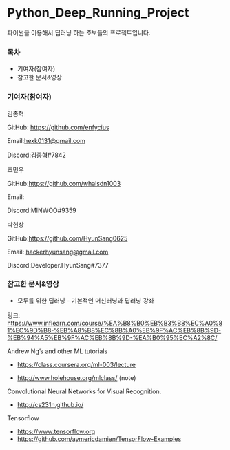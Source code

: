 # Python_Deep_Running_Project
파이썬을 이용해서 딥러닝 하는 초보들의 프로젝트입니다.

### 목차
- 기여자(참여자)
- 참고한 문서&영상

### 기여자(참여자)

김종혁

GitHub: https://github.com/enfycius

Email:hexk0131@gmail.com

Discord:김종혁#7842

조민우

GitHub:https://github.com/whalsdn1003

Email:

Discord:MINWOO#9359

박현상

GitHub:https://github.com/HyunSang0625

Email: hackerhyunsang@gmail.com

Discord:Developer.HyunSang#7377

### 참고한 문서&영상
- 모두를 위한 딥러닝 - 기본적인 머신러닝과 딥러닝 강좌

링크: https://www.inflearn.com/course/%EA%B8%B0%EB%B3%B8%EC%A0%81%EC%9D%B8-%EB%A8%B8%EC%8B%A0%EB%9F%AC%EB%8B%9D-%EB%94%A5%EB%9F%AC%EB%8B%9D-%EA%B0%95%EC%A2%8C/

Andrew Ng’s and other ML tutorials

- https://class.coursera.org/ml-003/lecture

- http://www.holehouse.org/mlclass/ (note)

Convolutional Neural Networks for Visual Recognition.

-  http://cs231n.github.io/

Tensorflow

- https://www.tensorflow.org
- https://github.com/aymericdamien/TensorFlow-Examples
